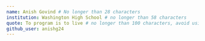 ```yaml
---
name: Anish Govind # No longer than 28 characters
institution: Washington High School # no longer than 58 characters
quote: To program is to live # no longer than 100 characters, avoid using quotes(") to guarantee the format remains the same.
github_user: anishg24
---
```

